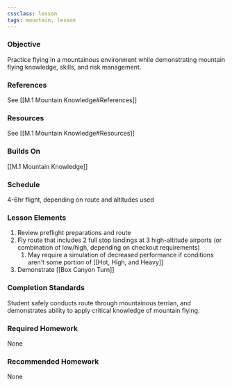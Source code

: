 ```yaml
---
cssclass: lesson
tags: mountain, lesson
---
```

### Objective
Practice flying in a mountainous environment while demonstrating mountain flying knowledge, skills, and risk management.

### References
See [[M.1 Mountain Knowledge#References]]

### Resources
See [[M.1 Mountain Knowledge#Resources]]

### Builds On
[[M.1 Mountain Knowledge]]

### Schedule
4-6hr flight, depending on route and altitudes used

### Lesson Elements
1. Review preflight preparations and route
2. Fly route that includes 2 full stop landings at 3 high-altitude airports (or combination of low/high, depending on checkout requirements)
	1. May require a simulation of decreased performance if conditions aren't some portion of [[Hot, High, and Heavy]]
3. Demonstrate [[Box Canyon Turn]]

### Completion Standards
Student safely conducts route through mountainous terrian, and demonstrates ability to apply critical knowledge of mountain flying.

### Required Homework
None

### Recommended Homework 
None